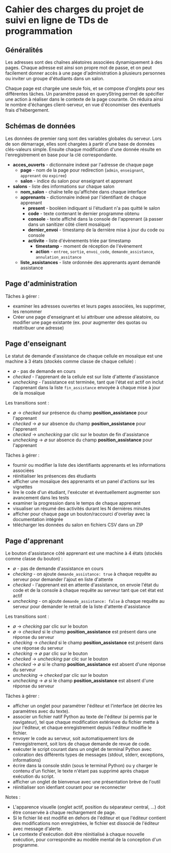 # Cahier des charges du projet de suivi en ligne de TDs de programmation

## Généralités

Les adresses sont des chaînes aléatoires associées dynamiquement à des pages. Chaque adresse est ainsi son propre mot de passe, et on peut facilement donner accès à une page d'administration à plusieurs personnes ou inviter un groupe d'étudiants dans un salon.

Chaque page est chargée une seule fois, et se compose d'onglets pour ses différentes tâches. Un paramètre passé en queryString permet de spécifier une action à réaliser dans le contexte de la page courante. On réduira ainsi le nombre d'échanges client-serveur, en vue d'économiser des éventuels frais d'hébergement.

## Schémas de données

Les données de premier rang sont des variables globales du serveur. Lors de son démarrage, elles sont chargées à partir d'une base de données clés-valeurs simple. Ensuite chaque modification d'une donnée résulte en l'enregistrement en base pour la clé correspondante.

* __acces_ouverts__ - dictionnaire indexé par l'adresse de chaque page
	* __page__ - nom de la page pour redirection (`admin`, `enseignant`, `apprenant` ou `expiree`)
	* __salon__ - indice du salon pour enseignant et apprenant
* __salons__ - liste des informations sur chaque salon
	* __nom_salon__ - chaîne telle qu'affichée dans chaque interface
	* __apprenants__ - dictionnaire indexé par l'identifiant de chaque apprenant
		* __present__ - booléen indiquant si l'étudiant n'a pas quitté le salon
		* __code__ - texte contenant le dernier programme obtenu
		* __console__ - texte affiché dans la console de l'apprenant (à passer dans un sanitizer côté client mosaïque)
		* __dernier_envoi__ - timestamp de la dernière mise à jour du code ou console
		* __activite__ - liste d'évènements triée par timestamp
			* __timestamp__ - moment de réception de l'évènement
			* __action__ - `entree`, `sortie`, `envoi_code`, `demande_assistance`, `annulation_assitance`
	* __liste_assistances__ - liste ordonnée des apprenants ayant demandé assistance

## Page d'administration

Tâches à gérer :

* examiner les adresses ouvertes et leurs pages associées, les supprimer, les renommer
* Créer une page d'enseignant et lui attribuer une adresse aléatoire, ou modifier une page existante (ex. pour augmenter des quotas ou réattribuer une adresse)

## Page d'enseignant

Le statut de demande d'assistance de chaque cellule en mosaïque est une machine à 3 états (stockés comme classe de chaque cellule) :

* _∅_ - pas de demande en cours
* _checked_ - l'apprenant de la cellule est sur liste d'attente d'assistance
* _unchecking_ - l'assistance est terminée, tant que l'état est actif on inclut l'apprenant dans la liste `fin_assistance` envoyée à chaque mise à jour de la mosaïque

Les transitions sont :

* _∅_ → _checked_ sur présence du champ __position_assistance__ pour l'apprenant
* _checked_ → _∅_ sur absence du champ __position_assistance__ pour l'apprenant
* _checked_ → _unchecking_ par clic sur le bouton de fin d'assistance
* _unchecking_ → _∅_ sur absence du champ __position_assistance__ pour l'apprenant

Tâches à gérer :

* fournir ou modifier la liste des identifiants apprenants et les informations associées
* réinitialiser les présences des étudiants
* afficher une mosaïque des apprenants et un panel d'actions sur les vignettes
* lire le code d'un étudiant, l'exécuter et éventuellement augmenter son avancement dans les tests
* examiner la progression dans le temps de chaque apprenant
* visualiser un résumé des activités durant les N dernières minutes
* afficher pour chaque page un bouton/raccourci d'overlay avec la documentation intégrée
* télécharger les données du salon en fichiers CSV dans un ZIP

## Page d'apprenant

Le bouton d'assistance côté apprenant est une machine à 4 états (stockés comme classe du bouton) : 

* _∅_ - pas de demande d'assistance en cours
* _checking_ - on ajoute `demande_assistance: true` à chaque requête au serveur pour demander l'ajout en liste d'attente
* _checked_ - l'apprenant est en attente d'assistance, on envoie l'état du code et de la console à chaque requête au serveur tant que cet état est actif
* _unchecking_ - on ajoute `demande_assistance: false` à chaque requête au serveur pour demander le retrait de la liste d'attente d'assistance

Les transitions sont :

* _∅_ → _checking_ par clic sur le bouton
* _∅_ → _checked_ si le champ __position_assistance__ est présent dans une réponse du serveur
* _checking_ → _checked_ si le champ __position_assistance__ est présent dans une réponse du serveur
* _checking_ → _∅_ par clic sur le bouton
* _checked_ → _unchecking_ par clic sur le bouton
* _checked_ → _∅_ si le champ __position_assistance__ est absent d'une réponse du serveur
* _unchecking_ → _checked_ par clic sur le bouton
* _unchecking_ → _∅_ si le champ __position_assistance__ est absent d'une réponse du serveur

Tâches à gérer :

* afficher un onglet pour paramétrer l'éditeur et l'interface (et décrire les paramètres avec du texte).
* associer un fichier natif Python au texte de l'éditeur (si permis par le navigateur), tel que chaque modification extérieure du fichier mette à jour l'éditeur, et chaque enregistrement depuis l'éditeur modifie le fichier.
* envoyer le code au serveur, soit automatiquement lors de l'enregistrement, soit lors de chaque demande de revue de code.
* exécuter le script courant dans un onglet de terminal Python avec coloration des différents types de messages (stdout, stderr, exceptions, informations)
* écrire dans la console stdin (sous le terminal Python) ou y charger le contenu d'un fichier, le texte n'étant pas supprimé après chaque exécution du script.
* afficher un onglet de bienvenue avec une présentation brève de l'outil
* réinitialiser son idenfiant courant pour se reconnecter

Notes :

* L'apparence visuelle (onglet actif, position du séparateur central, ...) doit être conservée à chaque rechargement de page.
* Si le fichier lié est modifié en dehors de l'éditeur et que l'éditeur contient des modifications non enregistrées, le fichier est dissocié de l'éditeur avec message d'alerte.
* Le contexte d'exécution doit être réinitialisé à chaque nouvelle exécution, pour correspondre au modèle mental de la conception d'un programme.
